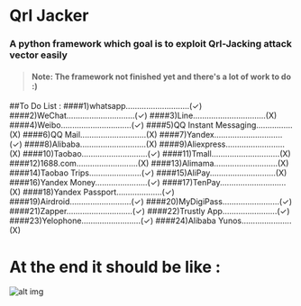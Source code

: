 # Qrl Jacker
### A python framework which goal is to exploit Qrl-Jacking attack vector easily

> #### Note: The framework not finished yet and there's a lot of work to do :)

##To Do List :
####1)whatsapp............................(✓)
####2)WeChat..............................(✓)
####3)Line................................(X)
####4)Weibo...............................(✓)
####5)QQ Instant Messaging................(X)
####6)QQ Mail.............................(X)
####7)Yandex..............................(✓)
####8)Alibaba.............................(X)
####9)Aliexpress..........................(X)
####10)Taobao.............................(✓)
####11)Tmall..............................(X)
####12)1688.com...........................(X)
####13)Alimama............................(X)
####14)Taobao Trips.......................(✓)
####15)AliPay.............................(X)
####16)Yandex Money.......................(✓)
####17)TenPay.............................(X)
####18)Yandex Passport....................(✓)
####19)Airdroid...........................(✓)
####20)MyDigiPass.........................(✓)
####21)Zapper.............................(✓)
####22)Trustly App........................(✓)
####23)Yelophone..........................(✓)
####24)Alibaba Yunos......................(X)

# At the end it should be like :
![alt img](https://github.com/OWASP/QRLJacking/blob/master/QrlJacking-Framework/ScreenShot.PNG)
